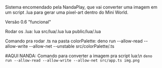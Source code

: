 Sistema encomendado pela NandaPlay, que vai converter uma imagem em um script .lua para gerar uma pixel-art dentro do Mini World.

Versão 0.6 "funcional"

Rodar os .lua:
lua src/lua/.lua
lua public/lua/.lua

Comando pra rodar .ts na pasta colorPalette:
deno run --allow-read --allow-write --allow-net --unstable src/colorPalette/.ts

#AQUI NANDA:
Comando para converter a imagem pra script lua:\n
`deno run --allow-read --allow-write --allow-net src/app.ts img.png`